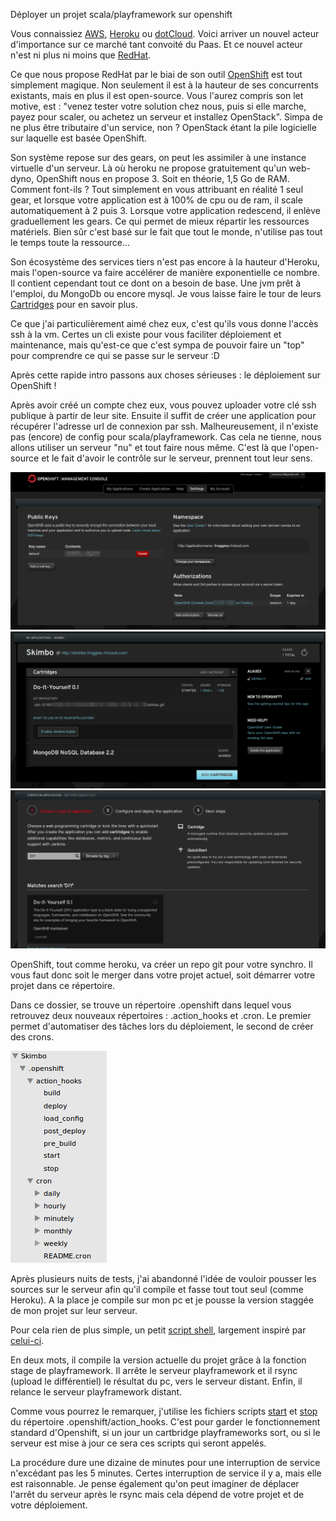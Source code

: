 Déployer un projet scala/playframework sur openshift

Vous connaissiez <a href="http://aws.amazon.com/" target="_blank">AWS</a>, <a href="https://www.heroku.com/" target="_blank">Heroku</a> ou <a href="https://www.dotcloud.com/" target="_blank">dotCloud</a>. Voici arriver un nouvel acteur d'importance sur ce marché tant convoité du Paas. Et ce nouvel acteur n'est ni plus ni moins que <a href="https://www.redhat.com/">RedHat</a>.

Ce que nous propose RedHat par le biai de son outil <a href="https://www.openshift.com">OpenShift</a> est tout simplement magique. Non seulement il est à la hauteur de ses concurrents existants, mais en plus il est open-source. Vous l'aurez compris son let motive, est : "venez tester votre solution chez nous, puis si elle marche, payez pour scaler, ou achetez un serveur et installez OpenStack". Simpa de ne plus être tributaire d'un service, non ? OpenStack étant la pile logicielle sur laquelle est basée OpenShift.

Son système repose sur des gears, on peut les assimiler à une instance virtuelle d'un serveur. Là où heroku ne propose gratuitement qu'un web-dyno, OpenShift nous en propose 3. Soit en théorie, 1,5 Go de RAM. Comment font-ils ? Tout simplement en vous attribuant en réalité 1 seul gear, et lorsque votre application est à 100% de cpu ou de ram, il scale automatiquement à 2 puis 3. Lorsque votre application redescend, il enlève graduellement les gears. Ce qui permet de mieux répartir les ressources matériels. Bien sûr c'est basé sur le fait que tout le monde, n'utilise pas tout le temps toute la ressource...

Son écosystème des services tiers n'est pas encore à la hauteur d'Heroku, mais l'open-source va faire accélérer de manière exponentielle ce nombre. Il contient cependant tout ce dont on a besoin de base. Une jvm prêt à l'emploi, du MongoDb ou encore mysql. Je vous laisse faire le tour de leurs <a href="https://www.openshift.com/developers/technologies">Cartridges</a> pour en savoir plus.

Ce que j'ai particulièrement aimé chez eux, c'est qu'ils vous donne l'accès ssh à la vm. Certes un cli existe pour vous faciliter déploiement et maintenance, mais qu'est-ce que c'est sympa de pouvoir faire un "top" pour comprendre ce qui se passe sur le serveur :D

Après cette rapide intro passons aux choses sérieuses : le déploiement sur OpenShift !

Après avoir créé un compte chez eux, vous pouvez uploader votre clé ssh publique à partir de leur site. Ensuite il suffit de créer une application pour récupérer l'adresse url de connexion par ssh. Malheureusement, il n'existe pas (encore) de config pour scala/playframework. Cas cela ne tienne, nous allons utiliser un serveur "nu" et tout faire nous même. C'est là que l'open-source et le fait d'avoir le contrôle sur le serveur, prennent tout leur sens.

<img src="deployersuropenshift/pubKey.png" />
<img src="deployersuropenshift/app.png" />
<img src="deployersuropenshift/createAppDIY.png" />

OpenShift, tout comme heroku, va créer un repo git pour votre synchro. Il vous faut donc soit le merger dans votre projet actuel, soit démarrer votre projet dans ce répertoire.

Dans ce dossier, se trouve un répertoire .openshift dans lequel vous retrouvez deux nouveaux répertoires : .action_hooks et .cron. Le premier permet d'automatiser des tâches lors du déploiement, le second de créer des crons.

<img src="deployersuropenshift/openShiftRep.png" />

Après plusieurs nuits de tests, j'ai abandonné l'idée de vouloir pousser les sources sur le serveur afin qu'il compile et fasse tout tout seul (comme Heroku). A la place je compile sur mon pc et je pousse la version staggée de mon projet sur leur serveur.

Pour cela rien de plus simple, un petit <a href="https://raw.github.com/Froggies/Skimbo/master/script/deploy_openshift.sh">script shell</a>, largement inspiré par <a href="http://greweb.me/2013/05/playframework-simple-deployment-scripts/">celui-ci</a>.

En deux mots, il compile la version actuelle du projet grâce à la fonction stage de playframework. Il arrête le serveur playframework et il rsync (upload le différentiel) le résultat du pc, vers le serveur distant. Enfin, il relance le serveur playframework distant.

Comme vous pourrez le remarquer, j'utilise les fichiers scripts <a href="https://github.com/Froggies/Skimbo/blob/master/.openshift/action_hooks/start">start</a> et <a href="https://github.com/Froggies/Skimbo/blob/master/.openshift/action_hooks/stop">stop</a> du répertoire .openshift/action_hooks. C'est pour garder le fonctionnement standard d'Openshift, si un jour un cartbridge playframeworks sort, ou si le serveur est mise à jour ce sera ces scripts qui seront appelés.

La procédure dure une dizaine de minutes pour une interruption de service n'excédant pas les 5 minutes. Certes interruption de service il y a, mais elle est raisonnable. Je pense également qu'on peut imaginer de déplacer l'arrêt du serveur après le rsync mais cela dépend de votre projet et de votre déploiement.

